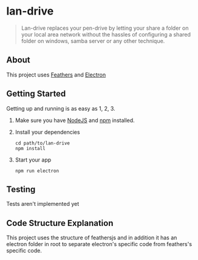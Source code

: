 # lan-drive

> Lan-drive replaces your pen-drive by letting your share a folder on your local area network without the hassles of configuring a shared folder on windows, samba server or any other technique.

## About

This project uses [Feathers](http://feathersjs.com) and [Electron](https://www.electronjs.org/)

## Getting Started

Getting up and running is as easy as 1, 2, 3.

1. Make sure you have [NodeJS](https://nodejs.org/) and [npm](https://www.npmjs.com/) installed.
2. Install your dependencies

    ```
    cd path/to/lan-drive
    npm install
    ```

3. Start your app

    ```
    npm run electron
    ```

## Testing

Tests aren't implemented yet

## Code Structure Explanation

This project uses the structure of feathersjs and in addition it has an electron folder in root to separate electron's specific code from feathers's specific code.

